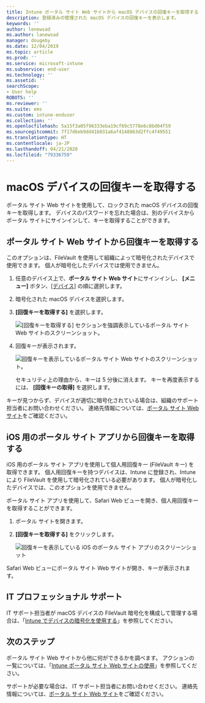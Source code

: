 ```yaml
---
title: Intune ポータル サイト Web サイトから macOS デバイスの回復キーを取得する
description: 登録済みの管理された macOS デバイスの回復キーを表示します。
keywords: ''
author: lenewsad
ms.author: lanewsad
manager: dougeby
ms.date: 12/04/2019
ms.topic: article
ms.prod: ''
ms.service: microsoft-intune
ms.subservice: end-user
ms.technology: ''
ms.assetid: ''
searchScope:
- User help
ROBOTS: ''
ms.reviewer: ''
ms.suite: ems
ms.custom: intune-enduser
ms.collection: ''
ms.openlocfilehash: 5a15f3a05f96333eba19cf69c5778e6c8bd04f59
ms.sourcegitcommit: 7f17d6eb9dd41b031a6af4148863d2ffc4f49551
ms.translationtype: HT
ms.contentlocale: ja-JP
ms.lasthandoff: 04/21/2020
ms.locfileid: "79336759"
---
```

# <a name="get-a-recovery-key-for-a-macos-device"></a>macOS デバイスの回復キーを取得する

ポータル サイト Web サイトを使用して、ロックされた macOS デバイスの回復キーを取得します。 デバイスのパスワードを忘れた場合は、別のデバイスからポータル サイトにサインインして、キーを取得することができます。  

## <a name="get-recovery-key-from-company-portal-website"></a>ポータル サイト Web サイトから回復キーを取得する

このオプションは、FileVault を使用して組織によって暗号化されたデバイスで使用できます。 個人が暗号化したデバイスでは使用できません。

1. 任意のデバイス上で、**ポータル サイト Web サイト**にサインインし、 **[メニュー]** ボタン、[[デバイス]](https://portal.manage.microsoft.com) の順に選択します。  
2. 暗号化された macOS デバイスを選択します。  
3. **[回復キーを取得する]** を選択します。  

    ![[回復キーを取得する] セクションを強調表示しているポータル サイト Web サイトのスクリーンショット。](./media/1907-recovery2-cpweb-intune.PNG)  

4. 回復キーが表示されます。

    ![回復キーを表示しているポータル サイト Web サイトのスクリーンショット。](./media/1907-recovery-cpweb-intune.PNG)  

    セキュリティ上の理由から、キーは 5 分後に消えます。 キーを再度表示するには、 **[回復キーの取得]** を選択します。

キーが見つからず、デバイスが適切に暗号化されている場合は、組織のサポート担当者にお問い合わせください。 連絡先情報については、[ポータル サイト Web サイト](https://go.microsoft.com/fwlink/?linkid=2010980)をご確認ください。  

## <a name="get-recovery-key-from-company-portal-app-for-ios"></a>iOS 用のポータル サイト アプリから回復キーを取得する

iOS 用のポータル サイト アプリを使用して個人用回復キー (FileVault キー) を取得できます。 個人用回復キーを持つデバイスは、Intune に登録され、Intune により FileVault を使用して暗号化されている必要があります。 個人が暗号化したデバイスでは、このオプションを使用できません。 

ポータル サイト アプリを使用して、Safari Web ビューを開き、個人用回復キーを取得することができます。 

1. ポータル サイトを開きます。
2. **[回復キーを取得する]** をクリックします。

    ![回復キーを表示している iOS のポータル サイト アプリのスクリーンショット](./media/get-recovery-key-cpweb-02.png)  

Safari Web ビューにポータル サイト Web サイトが開き、キーが表示されます。 

## <a name="it-pro-support"></a>IT プロフェッショナル サポート

IT サポート担当者が macOS デバイスの FileVault 暗号化を構成して管理する場合は、「[Intune でデバイスの暗号化を使用する](/intune/protect/encrypt-devices)」を参照してください。

## <a name="next-steps"></a>次のステップ

ポータル サイト Web サイトから他に何ができるかを調べます。 アクションの一覧については、「[Intune ポータル サイト Web サイトの使用](using-the-intune-company-portal-website.md)」を参照してください。  

サポートが必要な場合は、 IT サポート担当者にお問い合わせください。 連絡先情報については、[ポータル サイト Web サイト](https://go.microsoft.com/fwlink/?linkid=2010980)をご確認ください。  

